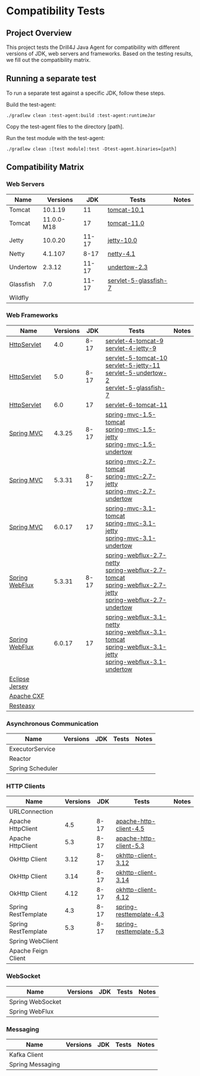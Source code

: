 # Compatibility Tests

## Project Overview

This project tests the Drill4J Java Agent for compatibility with different versions of JDK, web servers and frameworks.
Based on the testing results, we fill out the compatibility matrix.

## Running a separate test
To run a separate test against a specific JDK, follow these steps.

Build the test-agent:
```
./gradlew clean :test-agent:build :test-agent:runtimeJar
```

Copy the test-agent files to the directory [path].

Run the test module with the test-agent:
```
./gradlew clean :[test module]:test -Dtest-agent.binaries=[path]
```


## Compatibility Matrix

### Web Servers

| Name      | Versions   | JDK   | Tests                                            | Notes |
|-----------|------------|-------|--------------------------------------------------|-------|
| Tomcat    | 10.1.19    | 11    | [tomcat-10.1](./tests/web-servers/tomcat-10.1)   |       |
| Tomcat    | 11.0.0-M18 | 17    | [tomcat-11.0](./tests/web-servers/tomcat-11.0)                     |       |
| Jetty     | 10.0.20    | 11-17 | [jetty-10.0](./tests/web-servers/jetty-10.0)                       |       |
| Netty     | 4.1.107    | 8-17  | [netty-4.1](./tests/web-servers/netty-4.1)                         |       |
| Undertow  | 2.3.12     | 11-17 | [undertow-2.3](./tests/web-servers/undertow-2.3)                   |       |
| Glassfish | 7.0        | 11-17 | [servlet-5-glassfish-7](./tests/web-servers/servlet-5-glassfish-7) |       |
| Wildfly   |            |       |                                                  |       |

### Web Frameworks

| Name                                                                                 | Versions | JDK  | Tests                                                                                                                                                                                                                                                                                                                               | Notes |
|--------------------------------------------------------------------------------------|----------|------|-------------------------------------------------------------------------------------------------------------------------------------------------------------------------------------------------------------------------------------------------------------------------------------------------------------------------------------|-------|
| [HttpServlet](https://jakarta.ee/specifications/servlet/)                            | 4.0      | 8-17 | [servlet-4-tomcat-9](./tests/web-frameworks/servlet-4-tomcat-9)<br/>[servlet-4-jetty-9](./tests/web-frameworks/servlet-4-jetty-9)                                                                                                                                                                                                   |       |
| [HttpServlet](https://jakarta.ee/specifications/servlet/)                            | 5.0      | 8-17 | [servlet-5-tomcat-10](./tests/web-frameworks/servlet-5-tomcat-10)<br/>[servlet-5-jetty-11](./tests/web-frameworks/servlet-5-jetty-11)<br/>[servlet-5-undertow-2](./tests/web-frameworks/servlet-5-undertow-2)<br/>[servlet-5-glassfish-7](./tests/web-frameworks/servlet-5-glassfish-7)                                             |       |
| [HttpServlet](https://jakarta.ee/specifications/servlet/)                            | 6.0      | 17   | [servlet-6-tomcat-11](./tests/web-frameworks/servlet-6-tomcat-11)                                                                                                                                                                                                                                                                   |       |
| [Spring MVC](https://docs.spring.io/spring-framework/reference/web/webmvc.html)      | 4.3.25   | 8-17 | [spring-mvc-1.5-tomcat](./tests/web-frameworks/spring-mvc-1.5-tomcat)<br/>[spring-mvc-1.5-jetty](./tests/web-frameworks/spring-mvc-1.5-jetty)<br/>[spring-mvc-1.5-undertow](./tests/web-frameworks/spring-mvc-1.5-undertow)                                                                                                         |       |
| [Spring MVC](https://docs.spring.io/spring-framework/reference/web/webmvc.html)      | 5.3.31   | 8-17 | [spring-mvc-2.7-tomcat](./tests/web-frameworks/spring-mvc-2.7-tomcat)<br/>[spring-mvc-2.7-jetty](./tests/web-frameworks/spring-mvc-2.7-jetty)<br/>[spring-mvc-2.7-undertow](./tests/web-frameworks/spring-mvc-2.7-undertow)                                                                                                         |       |
| [Spring MVC](https://docs.spring.io/spring-framework/reference/web/webmvc.html)      | 6.0.17   | 17   | [spring-mvc-3.1-tomcat](./tests/web-frameworks/spring-mvc-3.1-tomcat)<br/>[spring-mvc-3.1-jetty](./tests/web-frameworks/spring-mvc-3.1-jetty)<br/>[spring-mvc-3.1-undertow](./tests/web-frameworks/spring-mvc-3.1-undertow)                                                                                                         |       |
| [Spring WebFlux](https://docs.spring.io/spring-framework/reference/web/webflux.html) | 5.3.31   | 8-17 | [spring-webflux-2.7-netty](./tests/web-frameworks/spring-webflux-2.7-netty)<br/>[spring-webflux-2.7-tomcat](./tests/web-frameworks/spring-webflux-2.7-tomcat)<br/>[spring-webflux-2.7-jetty](./tests/web-frameworks/spring-webflux-2.7-jetty)<br/>[spring-webflux-2.7-undertow](./tests/web-frameworks/spring-webflux-2.7-undertow) |       |
| [Spring WebFlux](https://docs.spring.io/spring-framework/reference/web/webflux.html) | 6.0.17   | 17   | [spring-webflux-3.1-netty](./tests/web-frameworks/spring-webflux-3.1-netty)<br/>[spring-webflux-3.1-tomcat](./tests/web-frameworks/spring-webflux-3.1-tomcat)<br/>[spring-webflux-3.1-jetty](./tests/web-frameworks/spring-webflux-3.1-jetty)<br/>[spring-webflux-3.1-undertow](./tests/web-frameworks/spring-webflux-3.1-undertow) |       |   
| [Eclipse Jersey](https://eclipse-ee4j.github.io/jersey/)                             |          |      |                                                                                                                                                                                                                                                                                                                                     |       |
| [Apache CXF](https://cxf.apache.org/)                                                |          |      |                                                                                                                                                                                                                                                                                                                                     |       |
| [Resteasy](https://resteasy.dev/)                                                    |          |      |                                                                                                                                                                                                                                                                                                                                     |       |

### Asynchronous Communication

| Name              | Versions | JDK | Tests | Notes |
|-------------------|----------|-----|-------|-------|
| ExecutorService   |          |     |       |       |
| Reactor           |          |     |       |       |
| Spring Scheduler  |          |     |       |       |

### HTTP Clients

| Name                | Versions | JDK  | Tests                                                                   | Notes |
|---------------------|----------|------|-------------------------------------------------------------------------|-------|
| URLConnection       |          |      |                                                                         |       |
| Apache HttpClient   | 4.5      | 8-17 | [apache-http-client-4.5](./tests/http-clients/apache-http-client-4.5)   |       |
| Apache HttpClient   | 5.3      | 8-17 | [apache-http-client-5.3](./tests/http-clients/apache-http-client-5.3)   |       |
| OkHttp Client       | 3.12     | 8-17 | [okhttp-client-3.12](./tests/http-clients/okhttp-client-3.12)           |       |
| OkHttp Client       | 3.14     | 8-17 | [okhttp-client-3.14](./tests/http-clients/okhttp-client-3.14)           |       |
| OkHttp Client       | 4.12     | 8-17 | [okhttp-client-4.12](./tests/http-clients/okhttp-client-4.12)           |       |
| Spring RestTemplate | 4.3      | 8-17 | [spring-resttemplate-4.3](./tests/http-clients/spring-resttemplate-4.3) |       |
| Spring RestTemplate | 5.3      | 8-17 | [spring-resttemplate-5.3](./tests/http-clients/spring-resttemplate-5.3) |       |
| Spring WebClient    |          |      |                                                                         |       |
| Apache Feign Client |          |      |                                                                         |       |

### WebSocket

| Name             | Versions | JDK | Tests | Notes |
|------------------|----------|-----|-------|-------|
| Spring WebSocket |          |     |       |       |
| Spring WebFlux   |          |     |       |       |

### Messaging

| Name             | Versions | JDK | Tests | Notes |
|------------------|----------|-----|-------|-------|
| Kafka Client     |          |     |       |       |
| Spring Messaging |          |     |       |       |

